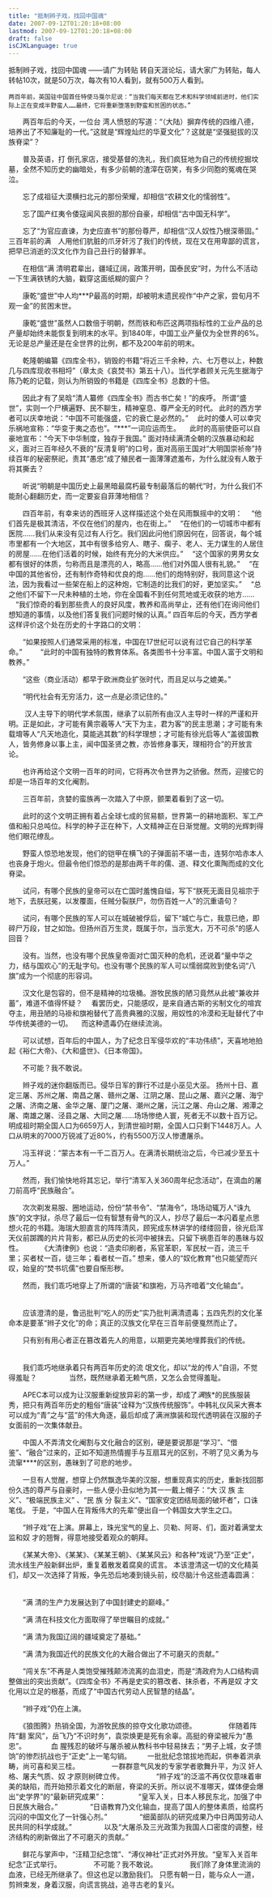 ```yaml
---
title: "抵制辫子戏，找回中国魂"
date: 2007-09-12T01:20:18+08:00
lastmod: 2007-09-12T01:20:18+08:00
draft: false
isCJKLanguage: true
---
```


抵制辫子戏，找回中国魂
——请广为转贴     转自天涯论坛，请大家广为转贴，每人转帖10次，就是50万次，每次有10人看到，就有500万人看到。

    两百年前，英国驻中国首任特使马戛尔尼说：“当我们每天都在艺术和科学领域前进时，他们实际上正在变成半野蛮人……最终，它将重新堕落到野蛮和贫困的状态。”

　　两百年后的今天，一位台 湾人愤怒的写道：“（大陆）摒弃传统的四维八德，培养出了不知廉耻的一代。”这就是“辉煌灿烂的华夏文化”？这就是“坚强挺拔的汉族脊梁”？

　　普及英语，打  倒孔家店，接受基督的洗礼，我们疯狂地为自己的传统挖掘坟墓，全然不知历史的幽暗处，有多少前朝的渣滓在窃笑，有多少同胞的冤魂在哭泣。

　　忘了成祖征大漠横扫北元的那份荣耀，却相信“农耕文化的懦弱性”。

　　忘了国产红夷令倭寇闻风丧胆的那份自豪，却相信“古中国无科学”。

　　忘了“为官应直谏，为史应直书”的那份尊严，却相信“汉人奴性乃根深蒂固。”
   三百年前的满　人用他们肮脏的爪牙奸污了我们的传统，现在又在用卑鄙的谎言，把早已消逝的汉文化作为自己丑行的替罪羊。

　　在相信“满 清明君辈出，疆域辽阔，政策开明，国泰民安”时，为什么不活动一下生满铁锈的大脑，戳穿这面纸糊的窗户？

　　康乾“盛世”中人均***P最高的时期，却被明末遗民视作“中产之家，尝旬月不观一金”的贫困末世。

　　康乾“盛世”虽然人口数倍于明朝，然而铁和布匹这两项指标性的工业产品的总产量却始终未能恢复到明末的水平。到1840年，中国工业产量仅为全世界的6%。无论是总产量还是在全世界的比例，都不及200年前的明末。

　　乾隆朝编纂《四库全书》，销毁的书籍“将近三千余种，六、七万卷以上，种数几与四库现收书相埒”（章太炎《哀焚书》第五十八）。当代学者顾关元先生据海宁陈乃乾的记载，则认为所销毁的书籍是《四库全书》总数的十倍。

　　因此才有了吴晗“清人纂修《四库全书》而古书亡矣！”的疾呼。
   所谓“盛世”，实则一个尸横遍野、民不聊生，精神窒息、尊严全无的时代。
   此时的西方学者可以庆幸地说：“中国不可能强盛，它的衰亡是必然的。”
   　此时的倭人可以幸灾乐祸地宣称：“华变于夷之态也”。“***”一词应运而生。
   　此时的高丽使臣可以自豪地宣布：“今天下中华制度，独存于我国。”
   面对持续满清全朝的汉族暴动和起义，面对三百年经久不衰的“反清复明”的口号，面对高丽王国对“大明国崇祯帝”持续百年的秘密祭祀，责其“愚忠”成了殖民者一面薄薄遮羞布，为什么就没有人敢于将其撕去？
   　　

　　听说“明朝是中国历史上最黑暗最腐朽最专制最落后的朝代”时，为什么我们不能耐心翻翻历史，而一定要妄自菲薄地相信？

　　四百年前，有幸来访的西班牙人这样描述这个处在风雨飘摇中的文明：
   　“他们首先是极其清洁，不仅在他们的屋内，也在街上。”
   　“在他们的一切城市中都有医院……我们从来没有见过有人行乞。我们因此问他们原因何在，回答说，每个城市里都有一个大地区，其中有很多给穷人、瞎子、瘸子、老人、无力谋生的人居住的房屋……在他们活着的时候，始终有充分的大米供应。”
   　“这个国家的男男女女都有很好的体质，匀称而且是漂亮的人，略高……他们对外国人很有礼貌。”
   　“在中国的其他省份，还有制作奇特和优良的炮……他们的炮特别好，我同意这个说法，因为我看过一些架在船上的这种炮，它制造的比我们的好，更加坚实。”
   　“总之他们不留下一尺未种植的土地，你在全国看不到任何荒地或无收获的地方……
   　“我们惊奇的看到那些贵人的良好风度，教养和高尚举止，还有他们在询问他们想知道的事情，以及他们答复我们问题时候的认真。”
   四百年后的今天，西方学者这样评价这个处在历史的十字路口的文明：
   　　

　　“如果按照人们通常采用的标准，中国在17世纪可以说有过它自己的科学革命。”
   　　
       “此时的中国有独特的教育体系。各类图书十分丰富。中国人富于文明和教养。”

　　“这些（商业活动）都早于欧洲商业扩张时代，而且足以与之媲美。”

　　“明代社会有无穷活力，这一点是必须记住的。”

　　  汉人主导下的明代学术氛围，继承了以前所有由汉人主导时一样的严谨和开明。正是如此，才可能有黄宗羲等人“天下为主，君为客”的民主思潮；才可能有朱载堉等人“凡天地造化，莫能逃其数”的科学理想；才可能有徐光启等人“盖彼国教人，皆务修身以事上主，闻中国圣贤之教，亦皆修身事天，理相符合”的开放言论。


　　也许再给这个文明一百年的时间，它将再次令世界为之骄傲。然而，迎接它的却是一场百年的文化阉割。

　　三百年前，贪婪的蛮族再一次踏入了中原，颤栗着看到了这一切。

　　此时的这个文明正拥有着占全球七成的贸易额，世界第一的耕地面积、军工产值和船只总吨位。科学的种子正在种下，人文精神正在日渐觉醒。文明的光辉刺得他们眼花缭乱。   　　

　　野蛮人惊恐地发现，他们的铠甲在横飞的子弹面前不堪一击，连努尔哈赤本人也丧身于炮火。但最令他们惊恐的是那由两千年的儒、道、释文化熏陶而成的文化脊梁。   　　

　　试问，有哪个民族的皇帝可以在亡国时羞愧自缢，写下“朕死无面目见祖宗于地下，去朕冠冕，以发覆面，任贼分裂朕尸，勿伤百姓一人”的沉重语句？   　　

　　试问，有哪个民族的军人可以在城破被俘后，留下“城亡与亡，我意已绝，即碎尸万段，甘之如饴。但扬州百万生灵，既属于尔，当示宽大，万不可杀”的感人回音？   　　

　　没有。当然，也没有哪个民族皇帝面对亡国灭种的危机，还说着“量中华之力，结与国欢心”的无耻字句。也没有哪个民族的军人可以懦弱腐败到使名词“八旗”成为一个彻底的形容词。   　　

　　汉文化是包容的，但不是精神的垃圾桶。游牧民族的陋习竟然从此被“兼收并蓄”，难道不值得怀疑？
   　看罢历史，只能感叹，是来自通古斯的劣制文化的喧宾夺主，用丑陋的马褂和旗袍替代了高贵典雅的汉服，用奴性的冷漠和无耻替代了中华传统美德的一切。
   　而这种遗毒仍在继续流淌。　　

　　可以试想，百年后的中国人，为了纪念日军侵华欢的“丰功伟绩”，天喜地地拍起《裕仁大帝》、《大和盛世》、《日本帝国》。   　　

　　不可能？我不敢说。  　　

　　辫子戏的迷你翻版而已。侵华日军的罪行不过是小巫见大巫。
       扬州十日、嘉定三屠、苏州之屠、南昌之屠、赣州之屠、江阴之屠、昆山之屠、嘉兴之屠、海宁之屠、济南之屠、金华之屠、厦门之屠、潮州之屠，沅江之屠、舟山之屠、湘潭之屠、南雄之屠、泾县之屠、大同之屠……场场惨绝人寰，死者无不以数十百万记。明成祖时期全国人口为6659万人，到清世祖时期，全国人口只剩下1448万人。人口从明末的7000万锐减了近80%，约有5500万汉人惨遭屠杀。 　　

　　冯玉祥说：“蒙古本有一千二百万人。在满清长期统治之后，今已减少至五十万人。”   　　

　　然而，我们愉快地将其忘记，举行“清军入关360周年纪念活动”，在滴血的屠刀前高呼“民族融合”。   　　

　　次次剃发易服、圈地运动，份份“禁书令”、“禁海令”，场场动辄万人“诛九族”的文字狱，杀尽了最后一位有智慧有骨气的汉人，抄尽了最后一本闪着星点思想火花的书籍。海瑞大胆直言的阵阵清风，顾宪成东林讲学的缕缕回音，徐光启浑天仪前踯躅的片片背影，都已从历史的长河中被抹去。只留下祸患百年的愚昧与奴性。
   　　
       《大清律例》也说：“造卖印刷者，系官革职，军民杖一百，流三千里；买者杖一百，徒三年；看者杖一百。”
        想来，倭人的“奴化教育”也只能望而兴叹，始皇的“焚书坑儒”也要自惭形秽。 　　

　　然而，我们乖巧地穿上了所谓的“唐装”和旗袍，万马齐喑着“文化输血”。   　　

　　应该澄清的是，鲁迅批判“吃人的历史”实乃批判满清遗毒；五四先烈的文化革命本是要革“辫子文化”的命；真正的汉族文化早在三百年前便戛然而止了。   　　

　　只有别有用心者正在篡改着先人的用意，以期更完美地埋葬我们的传统。  　　

　　我们乖巧地继承着只有两百年历史的流  氓文化，却以“龙的传人”自诩，不觉得羞耻？
   　　
　　当然，既然继承着无赖气质，又怎么会觉得羞耻。　　

　　APEC本可以成为让汉服重新绽放异彩的第一步，却成了*满*族*的民族服装秀，把只有两百年历史的粗俗“唐装”诠释为“汉族传统服饰”。中韩礼仪风采大赛本可以成为“青”之与“蓝”的伟大角逐，最后却成了满洲旗装和现代透明装在汉服的子女面前的一次集体献丑。   　　

　　中国人不弄清文化阉割与文化融合的区别，硬是要说那是“学习”、“借鉴”、“融合”过来的，正如不知道热情握手与互扇耳光的区别，不明了见义勇为与流窜****的区别，愚昧到了可悲的地步。   　　

　　一旦有人觉醒，想穿上仍然飘逸华美的汉服，想重现真实的历史，重新找回那份久违的尊严与自豪时，一些人便小丑似地为其一一戴上帽子：“大 汉 族 主 义”、“极端民族主义” 、“民 族 分 裂主义”、“国家安定团结局面的破坏者”，口诛笔伐。
       于是，“中国人在背叛伟大的先辈”便出自一个韩国女大学生之口。

　　“辫子戏”在上演。屏幕上，珠光宝气的皇上、贝勒、阿哥、们，面对着满堂太监和奴 才的翘臀，得意地接受着观众的朝拜。 　　

　　《某某大帝》、《某某》、《某某王朝》、《某某风云》和各种“戏说”乃至“正史”，流水线生产般新鲜出炉，重复着散发着腐臭的谎言。
         本该澄清这一切的文化精英们，却又一次选择了背叛，争先恐后地凑到镜头前，绞尽脑汁令这些遗毒圆满：  　　

　　“满 清的生产力发展达到了中国封建史的巅峰。”   　　

　　“满 清在科技文化方面取得了举世瞩目的成就。”  　　

　　“满 清为我国辽阔的疆域奠定了基础。”  　　

　　“满 清为我国近代的民族文化的大融合做出了不可磨灭的贡献。”  　　

　　“闯关东”不再是人类饱受摧残颠沛流离的血泪史，而是“清政府为人口结构调整做出的突出贡献”。《四库全书》不再是史实的篡改者、抹杀者，不再是奴 才文化用以立足的根基，而成了“中国古代劳动人民智慧的结晶”。  　　

　　“辫子戏”仍在上演。   　　

　　《狼图腾》热销全国，为游牧民族的掠夺文化歌功颂德。
   　　
　　伴随着阵阵“翻 案风”，岳飞乃“不识时务”，袁崇焕更是死有余辜。高挺的脊梁被斥为“愚忠”。
   　
　　血 腥残忍的破坏与屠杀被从教科书中轻易抹去；“男子上城，女子馈饷”的惨烈抗战也于“正史”上一笔勾销。
　　一批批纪念馆拔地而起，供奉着洪承畴，尚可喜和吴三桂。
   　　
　　一群群意气风发的专家学者歌舞升平，为汉 奸人格、屠夫气质、奴 才原则树碑立传。
   　　
　　“辫子戏”的泛滥不再仅仅意味着审美的缺陷，而开始预示着文化的断层，脊梁的夭折。所以说不准哪天，媒体便会爆出“史学界”的“最新研究成果”：
   　　
　　“皇军入关，日本人移民东北，加强了中日民族大融合。”
   　　
　　“日语教育乃文化输血，提高了国人的整体素质，给腐朽沉闷的中国文化了一针强心剂。”
   　　
　　“细菌部队的研究成果乃中日两国劳动人民共同的科学成就。”
   　　
　　以及“大屠杀及三光政策为我国人口密度的调整，经济结构的刷新做出了不可磨灭的贡献。” 　　

　　鲜花与掌声中，“汪精卫纪念馆”、“溥仪神社”正式对外开放。“皇军入关百年纪念”正式举行。
   　　
　　不可能？我不敢说。
   　　
　　我们除了身体里流淌的血液，已经无所继承了。但这也足以激励我们。
        只愿有朝一日，能与众人一道，剪辫束发，身着汉服，向谎言挑战，追寻古老的复兴。